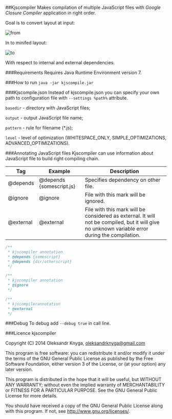 ##Kjscompiler
Makes compilation of multiple JavaScript files with *Google Closure Compiler* application in right order.

Goal is to convert layout at input:

![from](https://raw.github.com/knyga/kjscompiler/master/examples/external/diagramFrom.jpg "From")

In to minifed layout:

![to](https://raw.github.com/knyga/kjscompiler/master/examples/external/diagramTo.jpg "To")

With respect to internal and external dependencies.

###Requirements
Requires Java Runtime Environment version 7.

###How to run
`java -jar kjscompile.jar`

###Kjscompile.json
Instead of kjscompile.json you can specify your own path to configuration file with `--settings %path%` attribute.

`basedir` - directory with JavaScript files;

`output` - output JavaScript file name;

`pattern` - rule for filename (*.js);

`level` - level of optimization (WHITESPACE_ONLY, SIMPLE_OPTIMIZATIONS, ADVANCED_OPTIMIZATIONS).

###Annotating JavaScript files
Kjscompiler can use information about JavaScript file to build right compiling chain.

| Tag        | Example           | Description  |
| ------------- |-------------| -----|
| @depends     | @depends {somescript.js} | Specifies dependency on other file. |
| @ignore | @ignore      |    File with this mark will be ignored. |
| @external      | @external     |   File with this mark will be considered as external. It will not be compiled, but it will give no unknown variable error during the compilation. |

```javascript
/**
 * kjscompiler annotation
 * @depends {somescript}
 * @depends {dir/otherscript}
 */
```

```javascript
/**
 * kjscompiler annotation
 * @ignore
 */
```

```javascript
/**
 * kjscompilerannotation
 * @external
 */
```

###Debug
To debug add `--debug true` in call line.

###Licence
kjscompiler

Copyright (C) 2014  Oleksandr Knyga, oleksandrknyga@gmail.com

This program is free software: you can redistribute it and/or modify
it under the terms of the GNU General Public License as published by
the Free Software Foundation, either version 3 of the License, or
(at your option) any later version.

This program is distributed in the hope that it will be useful,
but WITHOUT ANY WARRANTY; without even the implied warranty of
MERCHANTABILITY or FITNESS FOR A PARTICULAR PURPOSE.  See the
GNU General Public License for more details.

You should have received a copy of the GNU General Public License
along with this program.  If not, see <http://www.gnu.org/licenses/>.
